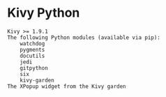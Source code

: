 # Kivy Python



    Kivy >= 1.9.1
    The following Python modules (available via pip):
        watchdog
        pygments
        docutils
        jedi
        gitpython
        six
        kivy-garden
    The XPopup widget from the Kivy garden

